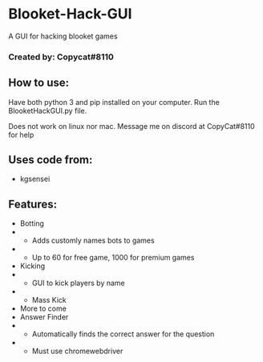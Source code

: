 # Blooket-Hack-GUI
A GUI for hacking blooket games
### Created by: Copycat#8110

## How to use:

Have both python 3 and pip installed on your computer. 
Run the BlooketHackGUI.py file.

Does not work on linux nor mac.
Message me on discord at CopyCat#8110 for help

## Uses code from:
- kgsensei

## Features:
- Botting
- - Adds customly names bots to games
- - Up to 60 for free game, 1000 for premium games
- Kicking
- - GUI to kick players by name
- - Mass Kick
- More to come
- Answer Finder
- - Automatically finds the correct answer for the question
- - Must use chromewebdriver
